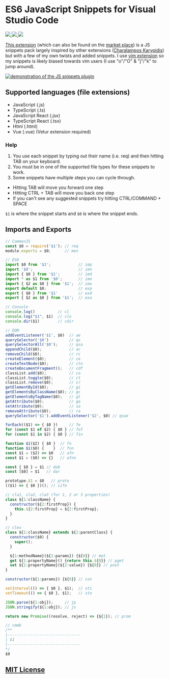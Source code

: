 # ES6 JavaScript Snippets for Visual Studio Code

<!-- markdownlint-disable MD033 -->

<p>
  <a href="https://marketplace.visualstudio.com/items?itemName=Cjay.es6-javascript-snippets">
    <img src="https://vsmarketplacebadge.apphb.com/version-short/Cjay.es6-javascript-snippets.svg">
  </a>
  <a href="https://marketplace.visualstudio.com/items?itemName=Cjay.es6-javascript-snippets">
    <img src="https://vsmarketplacebadge.apphb.com/installs/Cjay.es6-javascript-snippets.svg">
  </a>
  <a href="https://marketplace.visualstudio.com/items?itemName=Cjay.es6-javascript-snippets">
    <img src="https://vsmarketplacebadge.apphb.com/downloads-short/Cjay.es6-javascript-snippets.svg">
  </a>
</p>

[This extension](https://github.com/Chris56974/ES6-JavaScript-Snippets) (which can also be found on the [market place](https://marketplace.visualstudio.com/items?itemName=Cjay.es6-javascript-snippets)) is a JS snippets pack largely inspired by other extensions ([Charalampos Karypidis](https://marketplace.visualstudio.com/items?itemName=xabikos.JavaScriptSnippets)) but with a few of my own twists and added snippets. I use [vim extension](https://marketplace.visualstudio.com/items?itemName=vscodevim.vim) so my snippets is likely biased towards vim users (I use "o"/"O" & "j"/"k" to jump around).

<a href="https://imgflip.com/gif/3489ko"><img src="https://i.imgflip.com/3489ko.gif" title="made at imgflip.com" alt="demonstration of the JS snippets plugin"/></a>

## Supported languages (file extensions)

- JavaScript (.js)
- TypeScript (.ts)
- JavaScript React (.jsx)
- TypeScript React (.tsx)
- Html (.html)
- Vue (.vue) (Vetur extension required)

### Help

1. You use each snippet by typing out their name (i.e. req) and then hitting TAB on your keyboard.
2. You must be in one of the supported file types for these snippets to work.
3. Some snippets have multiple steps you can cycle through.

- Hitting TAB will move you forward one step
- Hitting CTRL + TAB will move you back one step
- If you can't see any suggested snippets try hitting CTRL/COMMAND + SPACE

`$1` is where the snippet starts and `$0` is where the snippet ends.

## Imports and Exports

```js
// CommonJS
const $0 = require('$1'); // req
module.exports = $0;      // mex

// ES6
import $0 from '$1';            // imp
import '$0';                    // imn
import { $0 } from '$1';        // imd
import * as $1 from '$0';       // ime
import { $2 as $0 } from '$1';  // ima
export default $0;              // exp
export { $0 } from '$1'         // exd
export { $2 as $0 } from '$1';  // exa

// Console
console.log()          // cl
console.log("$1", $1)  // clo
console.dir($1)        // cdir

// DOM
addEventListener('$1', $0)  // ae
querySelector('$0')         // qs
querySelectorAll('$0');     // qsa
appendChild($0);            // ac
removeChild($0);            // rc
createElement($0);          // ce
createTextNode($0);         // ctn
createDocumentFragment();   // cdf
classList.add($0);          // ca
classList.toggle($0);       // ct
classList.remove($0);       // cr
getElementById($0);         // gi
getElementsByClassName($0); // gc
getElementsByTagName($0);   // gt
getAttribute($0);           // ga
setAttribute($0);           // sa
removeAttribute($0);        // ra
querySelector('$1').addEventListener('$2', $0) // qsae

forEach(($1) => { $0 })     // fe
for (const $1 of $2) { $0 } // fof
for (const $1 in $2) { $0 } // fin

function $1($2) { $0 }  // fn
function $1($0) {    }  // fnn
const $1 = ($2) => $0   // afn
const $1 = ($0) => {}   // afnn

const { $0 } = $1 // dob
const [$0] = $1   // dar

prototype.$1 = $0   // proto
(($1) => { $0 })(); // iife

// cla1, cla2, cla3 (for 1, 2 or 3 properties)
class ${1:className} {
  constructor(${2:firstProp}) {
    this.${2:firstProp} = ${2:firstProp};
  }
}

// clex
class ${1:className} extends ${2:parentClass} {
  constructor($0) {
    super();
  }

  ${1:methodName}(${2:params}) {${0}} // met
  get ${1:propertyName}() {return this.${0}} // pget
  set ${1:propertyName}(${2:value}) {${0}} // pset
}

constructor(${1:params}) {${0}} // con

setInterval(() => { $0 }, $1);  // sti
setTimeout(() => { $0 }, $1);   // sto

JSON.parse(${1:obj});     // jp
JSON.stringify(${1:obj}); // js

return new Promise((resolve, reject) => {${1}); // prom

// cmmb
/**
|--------------------------------
| $1
|--------------------------------
*/
$0
```

## [MIT License](https://github.com/Chris56974/ES6-JavaScript-Snippets/blob/master/LICENSE)
